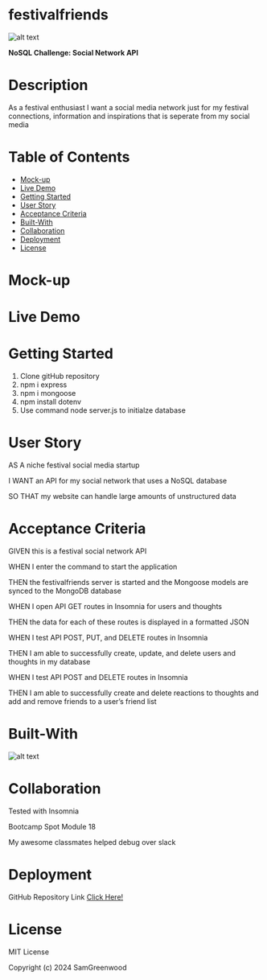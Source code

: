 # festivalfriends

![alt text](assets/festivalfriendslogo.png)

**NoSQL Challenge: Social Network API**

# Description

As a festival enthusiast I want a social media network just for my festival connections, information and inspirations that is seperate from my social media

# Table of Contents

- [Mock-up](#mock-up)
- [Live Demo](#live-demo)
- [Getting Started](#getting-started)
- [User Story](#user-story)
- [Acceptance Criteria](#acceptance-criteria)
- [Built-With](#built-with)
- [Collaboration](#collaboration)
- [Deployment](#deployment)
- [License](#license)

# Mock-up

# Live Demo

# Getting Started

1. Clone gitHub repository
2. npm i express
3. npm i mongoose
4. npm install dotenv
5. Use command node server.js to initialze database

# User Story

AS A niche festival social media startup

I WANT an API for my social network that uses a NoSQL database

SO THAT my website can handle large amounts of unstructured data

# Acceptance Criteria

GIVEN  this is a festival social network API

WHEN I enter the command to start the application

THEN the festivalfriends server is started and the Mongoose models are synced to the MongoDB database

WHEN I open API GET routes in Insomnia for users and thoughts

THEN the data for each of these routes is displayed in a formatted JSON

WHEN I test API POST, PUT, and DELETE routes in Insomnia

THEN I am able to successfully create, update, and delete users and thoughts in my database

WHEN I test API POST and DELETE routes in Insomnia

THEN I am able to successfully create and delete reactions to thoughts and add and remove friends to a user’s friend list

# Built-With

![alt text](assets/built-with.png)

# Collaboration

Tested  with Insomnia

Bootcamp Spot Module 18

My awesome classmates helped debug over slack

# Deployment

GitHub Repository Link [Click Here!](https://github.com/SamGreenwood84/festivalfriends.git)

# License

MIT License

Copyright (c) 2024 SamGreenwood
